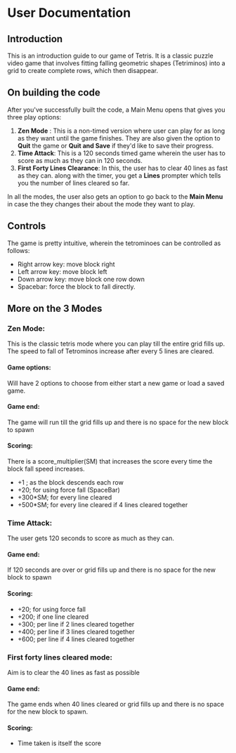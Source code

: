 # User Documentation

## Introduction
This is an introduction guide to our game of Tetris. It is a classic puzzle video game that involves fitting falling geometric shapes (Tetriminos) into a grid to create complete rows, which then disappear.

## On building the code
After you've successfully built the code, a Main Menu opens that gives you three play options: 
1. **Zen Mode** : This is a non-timed version where user can play for as long as they want until the game finishes. They are also given the option to **Quit**  the game or **Quit and Save** if they'd like to save their progress.
2. **Time Attack**: This is a 120 seconds timed game wherein the user has to score as much as they can in 120 seconds.
3. **First Forty Lines Clearance**: In this, the user has to clear 40 lines as fast as they can. along with the timer, you get a **Lines** prompter which tells you the number of lines cleared so far. 

In all the modes, the user also gets an option to go back to the **Main Menu** in case the they changes their about the mode they want to play.

## Controls
The game is pretty intuitive, wherein the tetrominoes can be controlled as follows: 
* Right arrow key: move block right
* Left arrow key: move block left
* Down arrow key: move block one row down
* Spacebar: force the block to fall directly.

## More on the 3 Modes

### Zen Mode:

This is the classic tetris mode where you can play till the entire grid fills up. The speed to fall of Tetrominos increase after every 5 lines are cleared.
#### Game options:
Will have 2 options to choose from either start a new game or load a saved game.
#### Game end:
The game will run till the grid fills up and there is no space for the new block to spawn
#### Scoring:
There is a score_multiplier(SM) that increases the score every time the block fall speed increases.
* +1 ; as the block descends each row
* +20; for using force fall (SpaceBar)
* +300*SM; for every line cleared
* +500*SM; for every line cleared if 4 lines cleared together

### Time Attack:
The user gets 120 seconds to score as much as they can.



#### Game end:
If 120 seconds are over or grid fills up and there is no space for the new block to spawn

#### Scoring:
* +20; for using force fall
* +200; if one line cleared
* +300; per line if 2 lines cleared together
* +400; per line if 3 lines cleared together
* +600; per line if 4 lines cleared together


### First forty lines cleared mode:
Aim is to clear the 40 lines as fast as possible

#### Game end: 
The game ends when 40 lines cleared or grid fills up and there is no space for the new block to spawn.

#### Scoring:
* Time taken is itself the score

